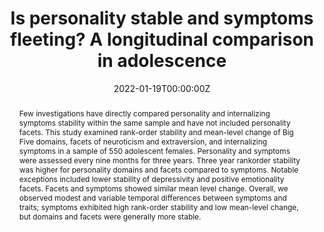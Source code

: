 ---
abstract: "Few investigations have directly compared personality and internalizing symptoms stability within the same
  sample and have not included personality facets. This study examined rank-order stability and mean-level change
  of Big Five domains, facets of neuroticism and extraversion, and internalizing symptoms in a sample of 550
  adolescent females. Personality and symptoms were assessed every nine months for three years. Three year rankorder
  stability was higher for personality domains and facets compared to symptoms. Notable exceptions
  included lower stability of depressivity and positive emotionality facets. Facets and symptoms showed similar
  mean level change. Overall, we observed modest and variable temporal differences between symptoms and traits;
  symptoms exhibited high rank-order stability and low mean-level change, but domains and facets were generally
  more stable."
authors:
- Brandon L. Goldstein
- admin
- Jiaju Miao
- Greg Perlman
- David Watson
- Johan Ormel
- Roman Kotov
- Daniel N. Klein
date: "2022-01-19T00:00:00Z"
doi: "https://doi.org/10.1016/j.jrp.2022.104190"
featured: false
image:
  focal_point: ""
  preview_only: false
projects: []
publication: In *Journal of Research in Personality*
publication_short: ""
publication_types:
- "2"
publishDate: "2022-01-19T00:00:00Z"
summary: ""
title: "Is personality stable and symptoms fleeting? A longitudinal comparison in adolescence"
url_pdf: ""
---